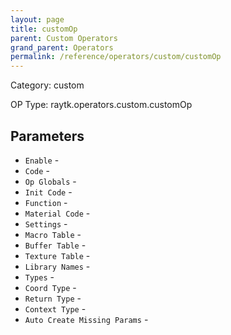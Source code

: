 ```yaml
---
layout: page
title: customOp
parent: Custom Operators
grand_parent: Operators
permalink: /reference/operators/custom/customOp
---
```


Category: custom

OP Type: raytk.operators.custom.customOp

## Parameters

* `Enable` - 
* `Code` - 
* `Op Globals` - 
* `Init Code` - 
* `Function` - 
* `Material Code` - 
* `Settings` - 
* `Macro Table` - 
* `Buffer Table` - 
* `Texture Table` - 
* `Library Names` - 
* `Types` - 
* `Coord Type` - 
* `Return Type` - 
* `Context Type` - 
* `Auto Create Missing Params` -

